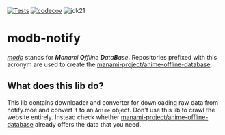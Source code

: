 [![Tests](https://github.com/manami-project/modb-notify/actions/workflows/tests.yml/badge.svg)](https://github.com/manami-project/modb-notify/actions/workflows/tests.yml) [![codecov](https://codecov.io/gh/manami-project/modb-notify/graph/badge.svg?token=GTYUIGRDT2)](https://codecov.io/gh/manami-project/modb-notify) ![jdk21](https://img.shields.io/badge/jdk-21-informational)
# modb-notify
_[modb](https://github.com/manami-project?tab=repositories&q=modb&type=source)_ stands for _**M**anami **O**ffline **D**ata**B**ase_. Repositories prefixed with this acronym are used to create the [manami-project/anime-offline-database](https://github.com/manami-project/anime-offline-database).

## What does this lib do?
This lib contains downloader and converter for downloading raw data from notify.moe and convert it to an `Anime` object.
Don't use this lib to crawl the website entirely. Instead check whether [manami-project/anime-offline-database](https://github.com/manami-project/anime-offline-database) already offers the data that you need.
